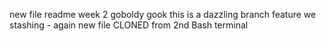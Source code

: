 new file
readme week 2
goboldy gook
this is a dazzling branch feature
we stashing - again
new file
CLONED from 2nd Bash terminal

